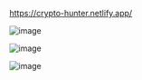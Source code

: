 https://crypto-hunter.netlify.app/

![image](https://github.com/Dsumanth11/CryptoCurrencyTracker/assets/81733784/e501abdb-a412-4044-ae76-c463a550d8d4)

![image](https://github.com/Dsumanth11/CryptoCurrencyTracker/assets/81733784/be6aaa4e-e111-4bde-9e0c-ebbb08d952f4)

![image](https://github.com/Dsumanth11/CryptoCurrencyTracker/assets/81733784/cbaf470f-37b8-4223-a0b9-fcb37416905e)
